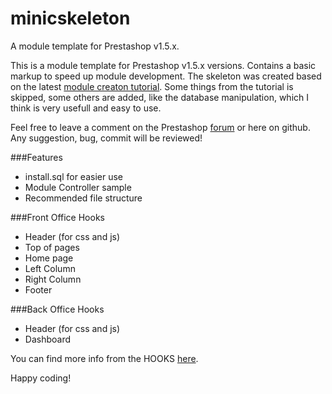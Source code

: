 minicskeleton
=============

A module template for Prestashop v1.5.x.

This is a module template for Prestashop v1.5.x versions. Contains a basic markup to speed up module development.
The skeleton was created based on the latest <a href="http://doc.prestashop.com/display/PS15/Creating+a+PrestaShop+module" target="_blank">module creaton tutorial</a>.
Some things from the tutorial is skipped, some others are added, like the database manipulation, which I think is very usefull and easy to use.

Feel free to leave a comment on the Prestashop [forum](http://www.prestashop.com/forums/topic/230453-free-module-minicskeleton-module-template-for-developers/page__p__1132752) or here on github. Any suggestion, bug, commit will be reviewed!

###Features
<ul>
<li>install.sql for easier use</li>
<li>Module Controller sample</li>
<li>Recommended file structure</li>
</ul>

###Front Office Hooks
<ul>
<li>Header (for css and js)</li>
<li>Top of pages</li>
<li>Home page</li>
<li>Left Column</li>
<li>Right Column</li>
<li>Footer</li>
</ul>

###Back Office Hooks
<ul>
<li>Header (for css and js)</li>
<li>Dashboard</li>
</ul>

You can find more info from the HOOKS [here](http://doc.prestashop.com/display/PS15/Hooks+in+PrestaShop+1.5).

Happy coding!

